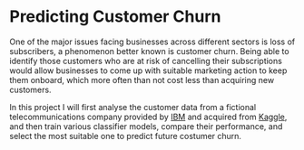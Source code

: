 # Predicting Customer Churn

One of the major issues facing businesses across different sectors is loss of subscribers, a phenomenon better known is customer churn. Being able to identify those customers who are at risk of cancelling their subscriptions would allow businesses to come up with suitable marketing action to keep them onboard, which more often than not cost less than acquiring new customers.

In this project I will first analyse the customer data from a fictional telecommunications company provided by [IBM](https://community.ibm.com/community/user/businessanalytics/blogs/steven-macko/2019/07/11/telco-customer-churn-1113) and acquired from [Kaggle](https://www.kaggle.com/blastchar/telco-customer-churn), and then train various classifier models, compare their performance, and select the most suitable one to predict future costumer churn.
